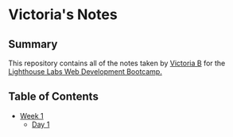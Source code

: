 # Victoria's Notes

## Summary
This repository contains all of the notes taken by [Victoria B](https://github.com/viccbrown) for the [Lighthouse Labs Web Development Bootcamp.](https://www.lighthouselabs.ca/)

## Table of Contents
* [Week 1](/Week_1)
  * [Day 1](/Week_1/Day_1)
